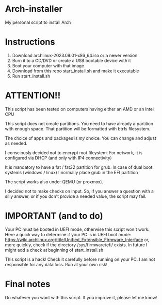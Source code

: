 # Arch-installer
My personal script to install Arch

# Instructions

1. Download archlinux-2023.08.01-x86_64.iso or a newer version
2. Burn it to a CD/DVD or create a USB bootable device with it
3. Boot your computer with that image
4. Download from this repo start_install.sh and make it executable
5. Run start_install.sh

# ATTENTION!!

This script has been tested on computers having either an AMD or an Intel CPU

This script does not create partitions. You need to have already a partition
with enough space. That partition will be formatted with btrfs filesystem.

The choice of apps and packages is _my_ choice. You can change and adjust as needed.

I consciously decided not to encrypt root fileystem.
For network, it is configured via DHCP (and only with IP4 connectivity)

It is mandatory to have a fat / fat32 partition for grub.
In case of dual boot systems (windows / linux) I normally place grub in the EFI partition

The script works also under QEMU (or proxmox).

I decided not to make checks on input. So, if you answer a question with a silly answer,
or if you don't provide a needed value, the script may fail.

# IMPORTANT (and to do)

Your PC must be booted in UEFI mode, otherwise this script won't work.
Here a quick way to determine if your PC is in UEFI boot mode:
https://wiki.archlinux.org/title/Unified_Extensible_Firmware_Interface
or, more quickly, check if the directory /sys/firmware/efi/ exists.
In future I might add a check at beginning of start_install.sh

This script is a hack! Check it carefully before running on your PC.
I am not responsible for any data loss. Run at your own risk!

# Final notes

Do whatever you want with this script. If you improve it, please let me know!
